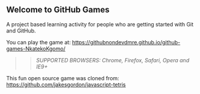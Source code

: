 ## Welcome to GitHub Games

A project based learning activity for people who are getting started with Git and GitHub.

You can play the game at:  https://githubnondevdmre.github.io/github-games-NkatekoKgomo/

>> _*SUPPORTED BROWSERS*: Chrome, Firefox, Safari, Opera and IE9+_

This fun open source game was cloned from: https://github.com/jakesgordon/javascript-tetris

